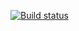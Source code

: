[![Build status](https://ci.appveyor.com/api/projects/status/31gw4x7f87hcy1qv?svg=true)](https://ci.appveyor.com/project/Plehovevgeny/bddtask2)